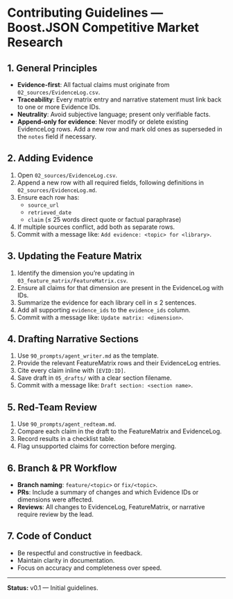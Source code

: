 # Contributing Guidelines — Boost.JSON Competitive Market Research

## 1. General Principles
- **Evidence-first**: All factual claims must originate from `02_sources/EvidenceLog.csv`.
- **Traceability**: Every matrix entry and narrative statement must link back to one or more Evidence IDs.
- **Neutrality**: Avoid subjective language; present only verifiable facts.
- **Append-only for evidence**: Never modify or delete existing EvidenceLog rows. Add a new row and mark old ones as superseded in the `notes` field if necessary.

## 2. Adding Evidence
1. Open `02_sources/EvidenceLog.csv`.
2. Append a new row with all required fields, following definitions in `02_sources/EvidenceLog.md`.
3. Ensure each row has:
   - `source_url`
   - `retrieved_date`
   - `claim` (≤ 25 words direct quote or factual paraphrase)
4. If multiple sources conflict, add both as separate rows.
5. Commit with a message like: `Add evidence: <topic> for <library>`.

## 3. Updating the Feature Matrix
1. Identify the dimension you’re updating in `03_feature_matrix/FeatureMatrix.csv`.
2. Ensure all claims for that dimension are present in the EvidenceLog with IDs.
3. Summarize the evidence for each library cell in ≤ 2 sentences.
4. Add all supporting `evidence_ids` to the `evidence_ids` column.
5. Commit with a message like: `Update matrix: <dimension>`.

## 4. Drafting Narrative Sections
1. Use `90_prompts/agent_writer.md` as the template.
2. Provide the relevant FeatureMatrix rows and their EvidenceLog entries.
3. Cite every claim inline with `[EVID:ID]`.
4. Save draft in `05_drafts/` with a clear section filename.
5. Commit with a message like: `Draft section: <section name>`.

## 5. Red-Team Review
1. Use `90_prompts/agent_redteam.md`.
2. Compare each claim in the draft to the FeatureMatrix and EvidenceLog.
3. Record results in a checklist table.
4. Flag unsupported claims for correction before merging.

## 6. Branch & PR Workflow
- **Branch naming**: `feature/<topic>` or `fix/<topic>`.
- **PRs**: Include a summary of changes and which Evidence IDs or dimensions were affected.
- **Reviews**: All changes to EvidenceLog, FeatureMatrix, or narrative require review by the lead.

## 7. Code of Conduct
- Be respectful and constructive in feedback.
- Maintain clarity in documentation.
- Focus on accuracy and completeness over speed.

---
**Status:** v0.1 — Initial guidelines.

